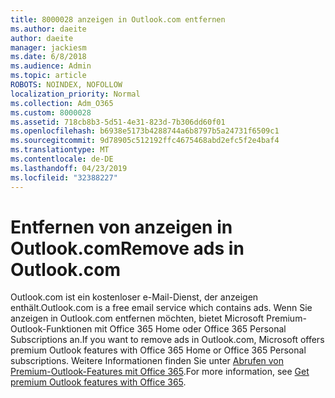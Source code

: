 ```yaml
---
title: 8000028 anzeigen in Outlook.com entfernen
ms.author: daeite
author: daeite
manager: jackiesm
ms.date: 6/8/2018
ms.audience: Admin
ms.topic: article
ROBOTS: NOINDEX, NOFOLLOW
localization_priority: Normal
ms.collection: Adm_O365
ms.custom: 8000028
ms.assetid: 718cb8b3-5d51-4e31-823d-7b306dd60f01
ms.openlocfilehash: b6938e5173b4288744a6b8797b5a24731f6509c1
ms.sourcegitcommit: 9d78905c512192ffc4675468abd2efc5f2e4baf4
ms.translationtype: MT
ms.contentlocale: de-DE
ms.lasthandoff: 04/23/2019
ms.locfileid: "32388227"
---
```

# <a name="remove-ads-in-outlookcom"></a><span data-ttu-id="d673c-102">Entfernen von anzeigen in Outlook.com</span><span class="sxs-lookup"><span data-stu-id="d673c-102">Remove ads in Outlook.com</span></span>

<span data-ttu-id="d673c-103">Outlook.com ist ein kostenloser e-Mail-Dienst, der anzeigen enthält.</span><span class="sxs-lookup"><span data-stu-id="d673c-103">Outlook.com is a free email service which contains ads.</span></span> <span data-ttu-id="d673c-104">Wenn Sie anzeigen in Outlook.com entfernen möchten, bietet Microsoft Premium-Outlook-Funktionen mit Office 365 Home oder Office 365 Personal Subscriptions an.</span><span class="sxs-lookup"><span data-stu-id="d673c-104">If you want to remove ads in Outlook.com, Microsoft offers premium Outlook features with Office 365 Home or Office 365 Personal subscriptions.</span></span> <span data-ttu-id="d673c-105">Weitere Informationen finden Sie unter [Abrufen von Premium-Outlook-Features mit Office 365](https://go.microsoft.com/fwlink/?linkid=872181).</span><span class="sxs-lookup"><span data-stu-id="d673c-105">For more information, see [Get premium Outlook features with Office 365](https://go.microsoft.com/fwlink/?linkid=872181).</span></span>
  

